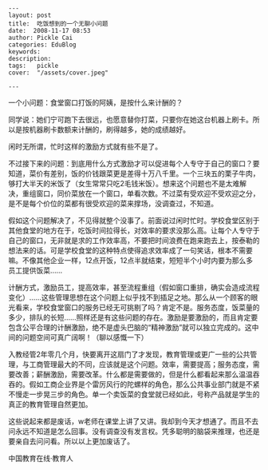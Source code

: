 
    ---
    layout: post  
    title:  吃饭想到的一个无聊小问题  
    date:  2008-11-17 08:53  
    author: Pickle Cai  
    categories: EduBlog  
    keywords: 
    description:   
    tags:	pickle   
    cover:  "/assets/cover.jpeg"  

    ---  
    
一个小问题：食堂窗口打饭的阿姨，是按什么来计酬的？



同学说：她们宁可跑下去很远，也愿意替你打菜，只要你在她这台机器上刷卡。所以是按机器刷卡数额来计酬的，刷得越多，她的成绩越好。



闲时无所谓，忙时这样的激励方式就有些不是了。



不过接下来的问题：到底用什么方式激励才可以促进每个人专守于自己的窗口？要知道，菜价有差别，饭的价钱跟菜更是差得十万八千里。一个三块五的栗子牛肉，够打大半天的米饭了（女生常常只吃2毛钱米饭）。想来这个问题也不是太难解决，重组窗口，同价菜放在一个窗口，单看次数。不过菜有受欢迎不受欢迎之分，是不是每个价位的菜都有很受欢迎的菜来撑场，没调查过，不知道。



假如这个问题解决了，不见得就整个没事了。前面说过闲时忙时。学校食堂区别于其他食堂的地方在于，吃饭时间拉得长，对效率的要求没那么高。让每个人专守于自己的窗口，无非就是求的工作效率高，不要把时间浪费在跑来跑去上，按泰勒的想法来的话。可是学校食堂的这种特点使得追求效率成了一句笑话，根本不需要嘛。不像其他企业一样，12点开饭，12点半就结束，短短半个小时内要为那么多员工提供饭菜……



计酬方式，激励员工，提高效率，甚至流程重组（假如窗口重排，确实会造成流程变化）……这些管理思想在这个问题上似乎找不到插足之地。那么从一个顾客的眼光看来，学校食堂窗口的服务已经无可挑剔了吗？肯定不是。服务态度，饭菜量的多少，排队的长短……照样还是有这些问题的存在。激励是要激励的，而且肯定要包含公平合理的计酬激励，绝不是虚头巴脑的“精神激励”就可以独立完成的。这中间的问题空间可真广阔啊！（聊以感慨一下）



入教经管2年零几个月，快要离开这扇门了才发现，教育管理或更广一些的公共管理，与工商管理最大的不同，应该就是这个问题。效率，需要提高；服务态度，需要改善；薪酬激励，需要改革。什么都是需要做的，但是什么都看起来那么温温吞吞的。假如工商企业界是个雷厉风行的陀螺样的角色，那么公共事业部门就是不紧不慢走一步晃三步的角色。单一个卖饭菜的食堂就已经如此，号称产品就是学生的真正的教育管理自然更加。



这些说起来都是废话，w老师在课堂上讲了又讲。我却到今天才想通了。而且不去问永远不知道是怎么回事。没有调查没有发言权。凭多聪明的脑袋来推理，也还是要亲自去问问看。所以以上更加废话了。



		    
 中国教育在线·教育人

